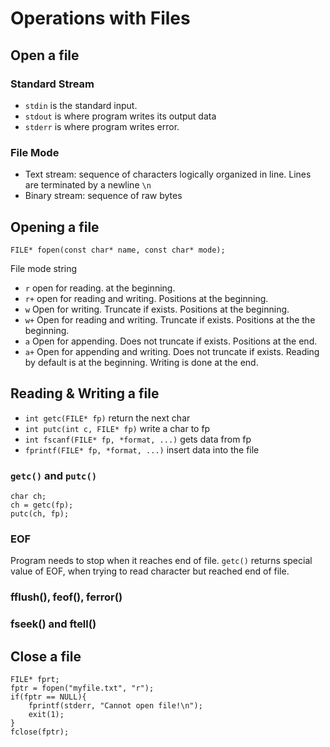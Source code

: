 # Operations with Files

## Open a file
### Standard Stream
 - `stdin` is the standard input.
 - `stdout` is where program writes its output data
 - `stderr` is where program writes error.

### File Mode
 - Text stream: sequence of characters logically organized in line. Lines are terminated by a newline `\n`
 - Binary stream: sequence of raw bytes
## Opening a file
```
FILE* fopen(const char* name, const char* mode);
```
File mode string
 - `r` open for reading. at the beginning.
 - `r+` open for reading and writing. Positions at the beginning.
 - `w` Open for writing. Truncate if exists. Positions at the beginning.
 - `w+` Open for reading and writing. Truncate if exists. Positions at the the beginning.
 - `a` Open for appending. Does not truncate if exists. Positions at the end.
 - `a+` Open for appending and writing. Does not truncate if exists. Reading by default is at the beginning. Writing is done at the end.

## Reading & Writing a file
 - `int getc(FILE* fp)` return the next char
 - `int putc(int c, FILE* fp)` write a char to fp
 - `int fscanf(FILE* fp, *format, ...)` gets data from fp
 - `fprintf(FILE* fp, *format, ...)` insert data into the file

### `getc()` and `putc()`
```
char ch;
ch = getc(fp);
putc(ch, fp);
```
### EOF
Program needs to stop when it reaches end of file. `getc()` returns special value of EOF,
when trying to read character but reached end of file.
### fflush(), feof(), ferror()
### fseek() and ftell()

## Close a file
```
FILE* fprt;
fptr = fopen("myfile.txt", "r");
if(fptr == NULL){
    fprintf(stderr, "Cannot open file!\n");
    exit(1);
}
fclose(fptr);
```
